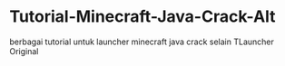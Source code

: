 # Tutorial-Minecraft-Java-Crack-Alt
berbagai tutorial untuk launcher minecraft java crack selain TLauncher Original
